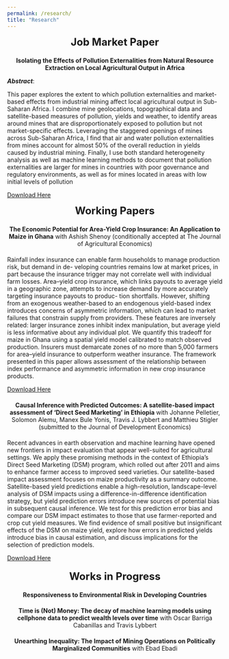 ```yaml
---
permalink: /research/
title: "Research"
---
```


<div style="text-align: center; font-size: 24px; font-weight: bold; margin-bottom: 20px;">
  Job Market Paper
</div>
<!-- Add a smaller margin to control spacing -->

<center><b>Isolating the Effects of Pollution Externalities from Natural Resource Extraction on Local Agricultural Output in Africa
</b></center>





***Abstract***:

This paper explores the extent to which pollution externalities and market-based effects from industrial mining affect local agricultural output in Sub-Saharan Africa. I combine mine geolocations, topographical data and satellite-based measures of pollution, yields and weather, to identify areas around mines that are disproportionately exposed to pollution but not market-specific effects. Leveraging the staggered openings of mines across Sub-Saharan Africa, I find that air and water pollution externalities from mines account for almost 50% of the overall reduction in yields caused by industrial mining. Finally, I use both standard heterogeneity analysis as well as machine learning methods to document that pollution externalities are larger for mines in countries with poor governance and regulatory environments, as well as for mines located in areas with low initial levels of pollution

[Download Here](https://makorb.github.io/files/Korb_JMP_Most_Updated.pdf)


<div style="text-align: center; font-size: 24px; font-weight: bold; margin-bottom: 20px;">
  Working Papers
</div>



<center><b>The Economic Potential for Area-Yield Crop Insurance: An Application to Maize in Ghana</b> with Ashish Shenoy (conditionally accepted at The Journal of Agricultural Economics)</center>

<div style="margin-bottom: 20px;"></div>

Rainfall index insurance can enable farm households to manage production risk, but demand in de- veloping countries remains low at market prices, in part because the insurance trigger may not correlate well with individual farm losses. Area–yield crop insurance, which links payouts to average yield in a geographic zone, attempts to increase demand by more accurately targeting insurance payouts to produc- tion shortfalls. However, shifting from an exogenous weather-based to an endogenous yield-based index introduces concerns of asymmetric information, which can lead to market failures that constrain supply from providers. These features are inversely related: larger insurance zones inhibit index manipulation, but average yield is less informative about any individual plot. We quantify this tradeoff for maize in Ghana using a spatial yield model calibrated to match observed production. Insurers must demarcate zones of no more than 5,000 farmers for area–yield insurance to outperform weather insurance. The framework presented in this paper allows assessment of the relationship between index performance and asymmetric information in new crop insurance products.

[Download Here](https://makorb.github.io/files/Market_Size_v_Basis_Risk___Ghana_Maize.pdf)
<div style="margin-bottom: 20px;"></div>


<center><b>Causal Inference with Predicted Outcomes: A satellite-based impact assessment of ‘Direct Seed Marketing’ in Ethiopia</b> with Johanne Pelletier, Solomon Alemu, Manex Bule Yonis, Travis J. Lybbert and Matthieu Stigler (submitted to the Journal of Development Economics)</center>

<div style="margin-bottom: 20px;"></div>

Recent advances in earth observation and machine learning have opened new frontiers in impact evaluation that appear well-suited for agricultural settings. We apply these promising methods in the context of Ethiopia’s Direct Seed Marketing (DSM) program, which rolled out after 2011 and aims to enhance farmer access to improved seed varieties. Our satellite-based impact assessment focuses on maize productivity as a summary outcome. Satellite-based yield predictions enable a high-resolution, landscape-level analysis of DSM impacts using a difference-in-difference identification strategy, but yield prediction errors introduce new sources of potential bias in subsequent causal inference. We test for this prediction error bias and compare our DSM impact estimates to those that use farmer-reported and crop cut yield measures. We find evidence of small positive but insignificant effects of the DSM on maize yield, explore how errors in predicted yields introduce bias in causal estimation, and discuss implications for the selection of prediction models.

[Download Here](https://makorb.github.io/files/Geospatial_Impact_Assessment_of_DSM_in_Ethiopia_6oct24.pdf)

<div style="margin-bottom: 20px;"></div>


<div style="text-align: center; font-size: 24px; font-weight: bold; margin-bottom: 20px;">
  Works in Progress
</div>

<center><b>Responsiveness to Environmental Risk in Developing Countries</b> </center>

<div style="margin-bottom: 20px;"></div>


<center><b> Time is (Not) Money: The decay of machine learning models using cellphone data to predict wealth levels over time</b> with Oscar Barriga Cabanillas and Travis Lybbert</center>

<div style="margin-bottom: 20px;"></div>


<center><b> Unearthing Inequality: The Impact of Mining Operations on Politically Marginalized Communities</b> with Ebad Ebadi</center>


